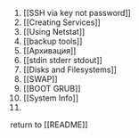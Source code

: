 1. [[SSH via key not password]]
2. [[Creating Services]]
3. [[Using Netstat]]
4. [[backup tools]]
5. [[Архивация]]
6. [[stdin stderr stdout]]
7. [[Disks and Filesystems]]
8. [[SWAP]]
9. [[BOOT GRUB]]
10. [[System Info]]
11. 



return to [[README]]